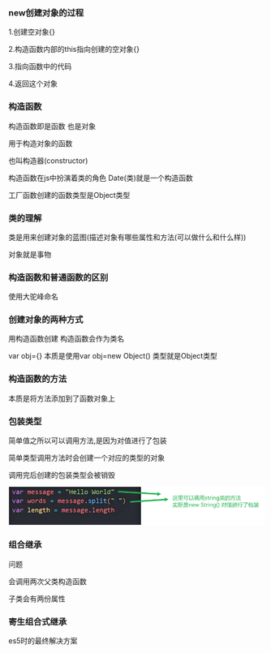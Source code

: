 ### new创建对象的过程

1.创建空对象{}

2.构造函数内部的this指向创建的空对象{}

3.指向函数中的代码

4.返回这个对象

### 构造函数

构造函数即是函数 也是对象

用于构造对象的函数

也叫构造器(constructor)

构造函数在js中扮演着类的角色 Date(类)就是一个构造函数

工厂函数创建的函数类型是Object类型

### 类的理解

类是用来创建对象的蓝图(描述对象有哪些属性和方法(可以做什么和什么样))

对象就是事物

### 构造函数和普通函数的区别

使用大驼峰命名

### 创建对象的两种方式

用构造函数创建 构造函数会作为类名

var obj={} 本质是使用var obj=new Object() 类型就是Object类型

### 构造函数的方法

本质是将方法添加到了函数对象上

### 包装类型

简单值之所以可以调用方法,是因为对值进行了包装

简单类型调用方法时会创建一个对应的类型的对象

调用完后创建的包装类型会被销毁

![image-20240316012620590](img/image-20240316012620590.png)

### 组合继承

问题

会调用两次父类构造函数

子类会有两份属性

### 寄生组合式继承

es5时的最终解决方案